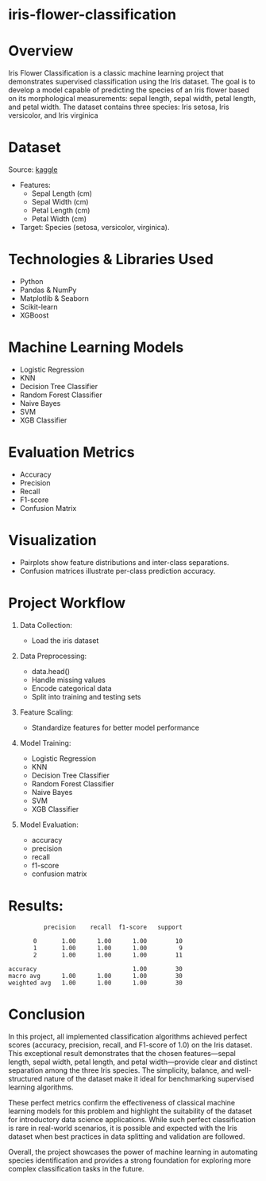# iris-flower-classification
# Overview
Iris Flower Classification is a classic machine learning project that demonstrates supervised classification using the Iris dataset. The goal is to develop a model capable of predicting the species of an Iris flower based on its morphological measurements: sepal length, sepal width, petal length, and petal width. The dataset contains three species: Iris setosa, Iris versicolor, and Iris virginica
# Dataset
Source: [kaggle](https://www.kaggle.com/datasets/arshid/iris-flower-dataset)
- Features:
    - Sepal Length (cm)
    - Sepal Width (cm)
    - Petal Length (cm)
    - Petal Width (cm)
- Target: Species (setosa, versicolor, virginica).
# Technologies & Libraries Used
- Python 
- Pandas & NumPy
- Matplotlib & Seaborn
- Scikit-learn
- XGBoost
# Machine Learning Models
- Logistic Regression
- KNN
- Decision Tree Classifier
- Random Forest Classifier
- Naive Bayes
- SVM
- XGB Classifier
# Evaluation Metrics
- Accuracy
- Precision
- Recall
- F1-score
- Confusion Matrix
# Visualization
- Pairplots show feature distributions and inter-class separations.
- Confusion matrices illustrate per-class prediction accuracy.
# Project Workflow
1. Data Collection:
   - Load the iris dataset

2. Data Preprocessing:
   - data.head()
   - Handle missing values
   - Encode categorical data
   - Split into training and testing sets

3. Feature Scaling:
   - Standardize features for better model performance

4. Model Training:
   - Logistic Regression
   - KNN
   - Decision Tree Classifier
   - Random Forest Classifier
   - Naive Bayes
   - SVM
   - XGB Classifier 

5. Model Evaluation:
   - accuracy
   - precision
   - recall
   - f1-score
   - confusion matrix

# Results:

              precision    recall  f1-score   support

           0       1.00      1.00      1.00        10
           1       1.00      1.00      1.00         9
           2       1.00      1.00      1.00        11

    accuracy                           1.00        30
    macro avg      1.00      1.00      1.00        30
    weighted avg   1.00      1.00      1.00        30

# Conclusion

In this project, all implemented classification algorithms achieved perfect scores (accuracy, precision, recall, and F1-score of 1.0) on the Iris dataset. This exceptional result demonstrates that the chosen features—sepal length, sepal width, petal length, and petal width—provide clear and distinct separation among the three Iris species. The simplicity, balance, and well-structured nature of the dataset make it ideal for benchmarking supervised learning algorithms.

These perfect metrics confirm the effectiveness of classical machine learning models for this problem and highlight the suitability of the dataset for introductory data science applications. While such perfect classification is rare in real-world scenarios, it is possible and expected with the Iris dataset when best practices in data splitting and validation are followed.

Overall, the project showcases the power of machine learning in automating species identification and provides a strong foundation for exploring more complex classification tasks in the future.
